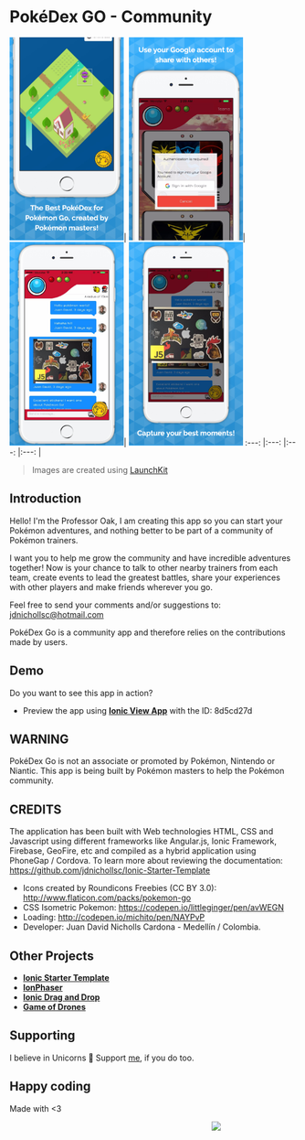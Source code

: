 # PokéDex GO - Community

<img src="resources/screenshots/home.png" width="200">|
<img src="resources/screenshots/auth.png" width="200">|
<img src="resources/screenshots/chat.png" width="200">|
<img src="resources/screenshots/photo.png" width="200">
:---: |:---: |:---: |:---: |
>Images are created using [LaunchKit](https://github.com/launchkit/launchkit)

## Introduction
Hello! I'm the Professor Oak, I am creating this app so you can start your Pokémon adventures, and nothing better to be part of a community of Pokémon trainers.

I want you to help me grow the community and have incredible adventures together!
Now is your chance to talk to other nearby trainers from each team, create events to lead the greatest battles, share your experiences with other players and make friends wherever you go.

Feel free to send your comments and/or suggestions to: jdnichollsc@hotmail.com

PokéDex Go is a community app and therefore relies on the contributions made by users.

## Demo
Do you want to see this app in action?
* Preview the app using **[Ionic View App](http://view.ionic.io/)** with the ID: 8d5cd27d

## WARNING
PokéDex Go is not an associate or promoted by Pokémon, Nintendo or Niantic. This app is being built by Pokémon masters to help the Pokémon community.

## CREDITS
The application has been built with Web technologies HTML, CSS and Javascript using different frameworks like Angular.js, Ionic Framework, Firebase, GeoFire, etc and compiled as a hybrid application using PhoneGap / Cordova. To learn more about reviewing the documentation: https://github.com/jdnichollsc/Ionic-Starter-Template

- Icons created by Roundicons Freebies (CC BY 3.0): http://www.flaticon.com/packs/pokemon-go
- CSS Isometric Pokemon: https://codepen.io/littleginger/pen/avWEGN
- Loading: http://codepen.io/michito/pen/NAYPvP
- Developer: Juan David Nicholls Cardona - Medellín / Colombia.

## Other Projects
- **[Ionic Starter Template](http://market.ionic.io/starters/ionic-starter-template)**
- **[IonPhaser](http://market.ionic.io/plugins/ionphaser)**
- **[Ionic Drag and Drop](https://github.com/jdnichollsc/Ionic-Drag-and-Drop)**
- **[Game of Drones](https://github.com/jdnichollsc/Game-of-Drones)**

## Supporting
I believe in Unicorns 🦄
Support [me](http://www.paypal.me/jdnichollsc/2), if you do too.

## Happy coding
Made with <3

<img width="150px" src="http://phaser.azurewebsites.net/assets/nicholls.png" align="right">

